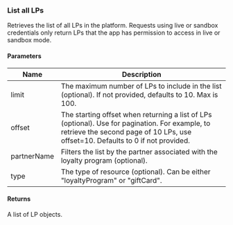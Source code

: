### List all LPs

Retrieves the list of all LPs in the platform. Requests using live or sandbox credentials only return LPs that the app has permission to access in live or sandbox mode.

#### Parameters

<table>
    <thead>
        <tr>
            <th>Name</th>
            <th>Description</th>
        </tr>
    </thead>
    <tbody>
        <tr>
            <td>limit</td>
            <td>The maximum number of LPs to include in the list (optional). If not provided, defaults to 10. Max is 100.</td>
        </tr>
        <tr>
            <td>offset</td>
            <td>The starting offset when returning a list of LPs (optional). Use for pagination. For example, to retrieve the second page of 10 LPs, use offset=10. Defaults to 0 if not provided.</td>
        </tr>
        <tr>
            <td>partnerName</td>
            <td>Filters the list by the partner associated with the loyalty program (optional).</td>
        </tr>
        <tr>
            <td>type</td>
            <td>The type of resource (optional). Can be either "loyaltyProgram" or "giftCard".</td>
        </tr>
    </tbody>
</table>

#### Returns

A list of LP objects.






